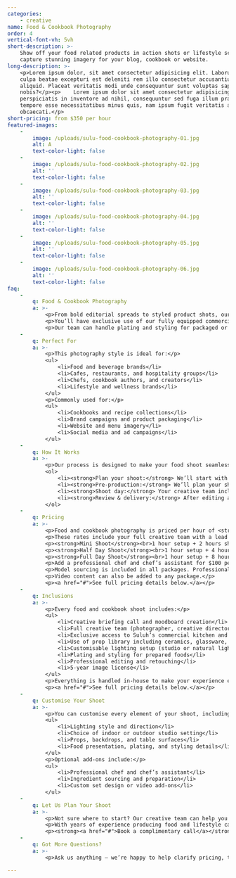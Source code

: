 ```yaml
---
categories:
    - creative
name: Food & Cookbook Photography
order: 4
vertical-font-vh: 5vh
short-description: >-
    Show off your food related products in action shots or lifestyle scenes, or
    capture stunning imagery for your blog, cookbook or website. 
long-description: >-
    <p>Lorem ipsum dolor, sit amet consectetur adipisicing elit. Laborum in
    culpa beatae excepturi est deleniti rem illo consectetur accusantium
    aliquid. Placeat veritatis modi unde consequuntur sunt voluptas sapiente hic
    nobis?</p><p>    Lorem ipsum dolor sit amet consectetur adipisicing elit. Ex
    perspiciatis in inventore ad nihil, consequuntur sed fuga illum praesentium
    tempore esse necessitatibus minus quis, nam ipsum fugit veritatis aut
    obcaecati.</p>
short-pricing: from $350 per hour
featured-images:
    -
        image: /uploads/sulu-food-cookbook-photography-01.jpg
        alt: A
        text-color-light: false
    -
        image: /uploads/sulu-food-cookbook-photography-02.jpg
        alt: ''
        text-color-light: false
    -
        image: /uploads/sulu-food-cookbook-photography-03.jpg
        alt: ''
        text-color-light: false
    -
        image: /uploads/sulu-food-cookbook-photography-04.jpg
        alt: ''
        text-color-light: false
    -
        image: /uploads/sulu-food-cookbook-photography-05.jpg
        alt: ''
        text-color-light: false
    -
        image: /uploads/sulu-food-cookbook-photography-06.jpg
        alt: ''
        text-color-light: false
faq:
    -
        q: Food & Cookbook Photography
        a: >-
            <p>From bold editorial spreads to styled product shots, our food and cookbook photography brings your culinary story to life.</p>
            <p>You’ll have exclusive use of our fully equipped commercial kitchen and access to both indoor and outdoor studio settings. Whether you’re capturing a full recipe collection, campaign imagery, or social media content, we’ll create images that feel authentic, textured, and beautifully composed.</p>
            <p>Our team can handle plating and styling for packaged or prepared foods, or you can add a professional chef and chef’s assistant for full meal preparation and creative direction.</p>
    -
        q: Perfect For
        a: >-
            <p>This photography style is ideal for:</p>
            <ul>
                <li>Food and beverage brands</li>
                <li>Cafes, restaurants, and hospitality groups</li>
                <li>Chefs, cookbook authors, and creators</li>
                <li>Lifestyle and wellness brands</li>
            </ul>
            <p>Commonly used for:</p>
            <ul>
                <li>Cookbooks and recipe collections</li>
                <li>Brand campaigns and product packaging</li>
                <li>Website and menu imagery</li>
                <li>Social media and ad campaigns</li>
            </ul>
    -
        q: How It Works
        a: >-
            <p>Our process is designed to make your food shoot seamless from start to finish.</p>
            <ol>
                <li><strong>Plan your shoot:</strong> We’ll start with a creative briefing call to understand your brand, recipes, and vision. From there, our team will create your moodboard and visual direction.</li>
                <li><strong>Pre-production:</strong> We’ll plan your shoot around your menu or product list, including lighting, props, and plating notes. You can choose to prepare dishes yourself or add our in-house chef and assistant for full meal preparation.</li>
                <li><strong>Shoot day:</strong> Your creative team includes a photographer, creative director, production manager, and two assistants. You’ll have exclusive use of our commercial kitchen, prop library, and studio spaces, with multiple complimentary backdrops available — from timber tables to marble benchtops and tiled splashbacks.</li>
                <li><strong>Review & delivery:</strong> After editing and retouching, your final images are uploaded to a private gallery for review and approval.</li>
            </ol>
    -
        q: Pricing
        a: >-
            <p>Food and cookbook photography is priced per hour of <strong>shoot time</strong>, giving you flexibility to design your ideal shoot.</p>
            <p>These rates include your full creative team with a lead photographer, creative director, production manager, and two shoot assistants, along with exclusive studio access and use of our commercial kitchen. Everything from pre-production and planning to post-production and retouching is included under one simple rate.</p>
            <p><strong>Mini Shoot</strong><br>1 hour setup + 2 hours shoot time = $1,650 ($550/hour)</p>
            <p><strong>Half Day Shoot</strong><br>1 hour setup + 4 hours shoot time = $2,500 ($500/hour)</p>
            <p><strong>Full Day Shoot</strong><br>1 hour setup + 8 hours shoot time = $4,050 ($450/hour)</p>
            <p>Add a professional chef and chef’s assistant for $100 per hour, with ingredients charged separately.</p>
            <p>Model sourcing is included in all packages. Professional model, HMUA, and styling fees are quoted separately.</p>
            <p>Video content can also be added to any package.</p>
            <p><a href="#">See full pricing details below.</a></p>
    -
        q: Inclusions
        a: >-
            <p>Every food and cookbook shoot includes:</p>
            <ul>
                <li>Creative briefing call and moodboard creation</li>
                <li>Full creative team (photographer, creative director, production manager, 2x assistants)</li>
                <li>Exclusive access to Suluh’s commercial kitchen and studio spaces</li>
                <li>Use of prop library including ceramics, glassware, and table settings</li>
                <li>Customisable lighting setup (studio or natural light)</li>
                <li>Plating and styling for prepared foods</li>
                <li>Professional editing and retouching</li>
                <li>5-year image license</li>
            </ul>
            <p>Everything is handled in-house to make your experience easy and your final images cohesive, refined, and on-brand.</p>
            <p><a href="#">See full pricing details below.</a></p>
    -
        q: Customise Your Shoot
        a: >-
            <p>You can customise every element of your shoot, including:</p>
            <ul>
                <li>Lighting style and direction</li>
                <li>Choice of indoor or outdoor studio setting</li>
                <li>Props, backdrops, and table surfaces</li>
                <li>Food presentation, plating, and styling details</li>
            </ul>
            <p>Optional add-ons include:</p>
            <ul>
                <li>Professional chef and chef’s assistant</li>
                <li>Ingredient sourcing and preparation</li>
                <li>Custom set design or video add-ons</li>
            </ul>
    -
        q: Let Us Plan Your Shoot
        a: >-
            <p>Not sure where to start? Our creative team can help you design the perfect shoot from concept to delivery.</p>
            <p>With years of experience producing food and lifestyle campaigns, we’ll guide you through every stage — from creative direction to production and delivery.</p>
            <p><strong><a href="#">Book a complimentary call</a></strong> and let’s bring your vision to life.</p>
    -
        q: Got More Questions?
        a: >-
            <p>Ask us anything — we’re happy to help clarify pricing, timelines, workflow, or review your moodboard and let you know what’s possible for your shoot.</p>

---
```

